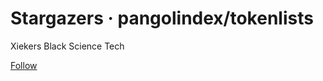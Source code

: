 # Stargazers · pangolindex/tokenlists

 Xiekers Black Science Tech

 [Follow](https://github.com/login?return_to=https%3A%2F%2Fgithub.com%2Fpangolindex%2Ftokenlists%2Fstargazers)


